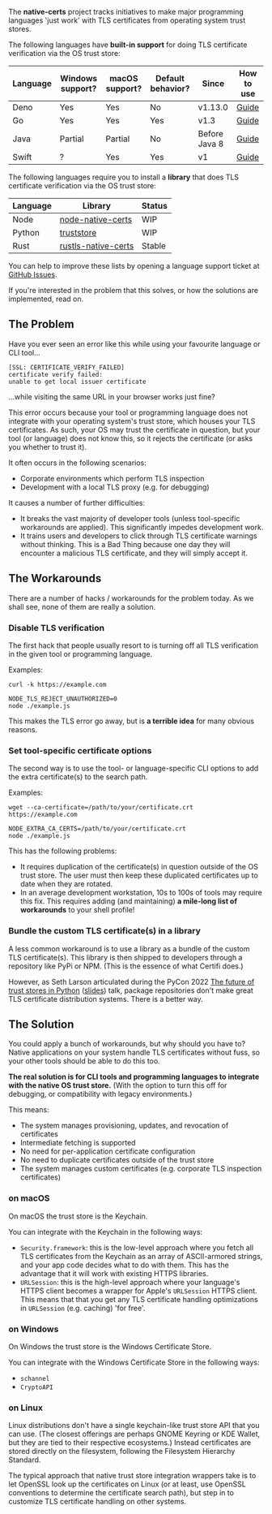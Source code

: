The **native-certs** project tracks initiatives to make major programming languages 'just work' with TLS certificates from operating system trust stores.

The following languages have **built-in support** for doing TLS certificate verification via the OS trust store:

| Language | Windows support? | macOS support? | Default behavior? | Since         | How to use                         |
|----------|------------------|----------------|-------------------|---------------|------------------------------------|
| Deno     | Yes              | Yes            | No                | v1.13.0       | [Guide](javascript/deno/index.md)  |
| Go       | Yes              | Yes            | Yes               | v1.3          | [Guide](go/index.md)               |
| Java     | Partial          | Partial        | No                | Before Java 8 | [Guide](java/index.md)             |
| Swift    | ?                | Yes            | Yes               | v1            | [Guide](swift/index.md)            |

The following languages require you to install a **library** that does TLS certificate verification via the OS trust store:

| Language | Library                                                              | Status |
|----------|----------------------------------------------------------------------|--------|
| Node     | [node-native-certs](https://github.com/bnoordhuis/node-native-certs) | WIP    |
| Python   | [truststore](https://github.com/sethmlarson/truststore)              | WIP    |
| Rust     | [rustls-native-certs](https://github.com/rustls/rustls-native-certs) | Stable |

You can help to improve these lists by opening a language support ticket at [GitHub Issues](https://github.com/native-certs/native-certs.github.io/issues).

If you're interested in the problem that this solves, or how the solutions are implemented, read on.

## The Problem

Have you ever seen an error like this while using your favourite language or CLI tool...

```
[SSL: CERTIFICATE_VERIFY_FAILED]
certificate verify failed:
unable to get local issuer certificate
```

...while visiting the same URL in your browser works just fine?

This error occurs because your tool or programming language does not integrate with your operating system's trust store, which houses your TLS certificates. As such, your OS may trust the certificate in question, but your tool (or language) does not know this, so it rejects the certificate (or asks you whether to trust it).

It often occurs in the following scenarios:

- Corporate environments which perform TLS inspection
- Development with a local TLS proxy (e.g. for debugging)

It causes a number of further difficulties:

- It breaks the vast majority of developer tools (unless tool-specific workarounds are applied). This significantly impedes development work.
- It trains users and developers to click through TLS certificate warnings without thinking. This is a Bad Thing because one day they will encounter a malicious TLS certificate, and they will simply accept it.

## The Workarounds

There are a number of hacks / workarounds for the problem today. As we shall see, none of them are really a solution.

### Disable TLS verification

The first hack that people usually resort to is turning off all TLS verification in the given tool or programming language.

Examples:

```shell
curl -k https://example.com
```

```shell
NODE_TLS_REJECT_UNAUTHORIZED=0
node ./example.js
```

This makes the TLS error go away, but is **a terrible idea** for many obvious reasons.

### Set tool-specific certificate options

The second way is to use the tool- or language-specific CLI options to add the extra certificate(s) to the search path.

Examples:

```shell
wget --ca-certificate=/path/to/your/certificate.crt  https://example.com
```

```shell
NODE_EXTRA_CA_CERTS=/path/to/your/certificate.crt
node ./example.js
```

This has the following problems:

- It requires duplication of the certificate(s) in question outside of the OS trust store. The user must then keep these duplicated certificates up to date when they are rotated.
- In an average development workstation, 10s to 100s of tools may require this fix. This requires adding (and maintaining) **a mile-long list of workarounds** to your shell profile!

### Bundle the custom TLS certificate(s) in a library

A less common workaround is to use a library as a bundle of the custom TLS certificate(s). This library is then shipped to developers through a repository like PyPi or NPM. (This is the essence of what Certifi does.)

However, as Seth Larson articulated during the PyCon 2022 [The future of trust stores in Python](https://youtu.be/1IiL31tUEVk?t=698) ([slides](https://speakerdeck.com/sethmlarson/the-future-of-trust-stores-in-python)) talk, package repositories don't make great TLS certificate distribution systems. There is a better way.

## The Solution

You could apply a bunch of workarounds, but why should you have to? Native applications on your system handle TLS certificates without fuss, so your other tools should be able to do this too.

**The real solution is for CLI tools and programming languages to integrate with the native OS trust store.**  (With the option to turn this off for debugging, or compatibility with legacy environments.)

This means:

- The system manages provisioning, updates, and revocation of certificates
- Intermediate fetching is supported
- No need for per-application certificate configuration
- No need to duplicate certificates outside of the trust store
- The system manages custom certificates (e.g. corporate TLS inspection certificates)

### on macOS

On macOS the trust store is the Keychain.

You can integrate with the Keychain in the following ways:

- `Security.framework`: this is the low-level approach where you fetch all TLS certificates from the Keychain as an array of ASCII-armored strings, and your app code decides what to do with them. This has the advantage that it will work with existing HTTPS libraries.
- `URLSession`: this is the high-level approach where your language's HTTPS client becomes a wrapper for Apple's `URLSession` HTTPS client. This means that that you get any TLS certificate handling optimizations in `URLSession` (e.g. caching) 'for free'.

### on Windows

On Windows the trust store is the Windows Certificate Store.

You can integrate with the Windows Certificate Store in the following ways:

- `schannel`
- `CryptoAPI`

### on Linux

Linux distributions don't have a single keychain-like trust store API that you can use. (The closest offerings are perhaps GNOME Keyring or KDE Wallet, but they are tied to their respective ecosystems.) Instead certificates are stored directly on the filesystem, following the Filesystem Hierarchy Standard.

The typical approach that native trust store integration wrappers take is to let OpenSSL look up the certificates on Linux (or at least, use OpenSSL conventions to determine the certificate search path), but step in to customize TLS certificate handling on other systems.
